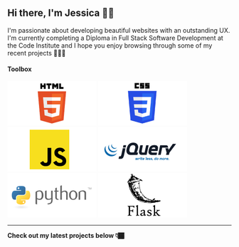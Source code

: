 ## Hi there, I'm Jessica 👋🏾

I'm passionate about developing beautiful websites with an outstanding UX. I'm currently completing a Diploma in Full Stack Software Development at the Code Institute and I hope you enjoy browsing through some of my recent projects 👩🏾‍💻 

#### Toolbox

<img src="images/html5.png" alt="HTML5 Logo"> <img src="images/css3.png" alt="CSS3 Logo"> <img src="images/javascript.png" alt="CSS3 Logo"> <img src="images/jquery.png" alt="jQuery Logo"> <img src="images/python.png" alt="CSS3 Logo"> <img src="images/flask.png" alt="CSS3 Logo">

____

**Check out my latest projects below 👇🏾**
